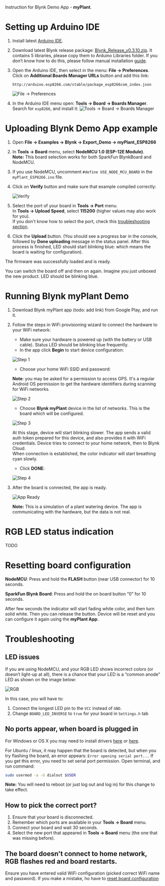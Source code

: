 Instruction for Blynk Demo App - **myPlant**.

# Setting up Arduino IDE

1. Install latest [Arduino IDE](https://www.arduino.cc/en/Main/Software).

2. Download latest Blynk release package: [Blynk_Release_v0.3.10.zip](https://github.com/blynkkk/blynk-library/releases/download/v0.3.10/Blynk_Release_v0.3.10.zip).
   It contains 5 libraries, please copy them to Arduino Libraries folder. 
   If you don’t know how to do this, please follow manual installation [guide](https://www.arduino.cc/en/Guide/Libraries#toc5).
   
3. Open the Arduino IDE, then select in the menu: **File -> Preferences**.  
   Click on **Additional Boards Manager URLs** button and add this link:
   ```
   http://arduino.esp8266.com/stable/package_esp8266com_index.json
   ```
   ![File -> Preferences](https://github.com/blynkkk/blynk-library/blob/master/extras/docs/images/file_preferences.png)
   
4. In the Arduino IDE menu open: **Tools -> Board -> Boards Manager**.  
   Search for ```esp8266```, and install it:
   ![Tools -> Board -> Boards Manager](https://github.com/blynkkk/blynk-library/blob/master/extras/docs/images/boards_manager.png)
   
# Uploading Blynk Demo App example

1. Open **File -> Examples -> Blynk -> Export_Demo -> myPlant_ESP8266**

2. In **Tools -> Board** menu, select **NodeMCU 1.0 (ESP-12E Module)**.  
   **Note:** This board selection works for both SparkFun BlynkBoard and NodeMCU.

3. If you use NodeMCU, uncomment ```#define USE_NODE_MCU_BOARD``` in the ```myPlant_ESP8266.ino``` file.

4. Click on **Verify** button and make sure that example compiled correctly:

   ![Verify](https://github.com/blynkkk/blynk-library/blob/master/extras/docs/images/verify.png)
   
5. Select the port of your board in **Tools -> Port** menu.  
   In **Tools -> Upload Speed**, select **115200** (higher values may also work for you).  
   If you don't know how to select the port, check this [troubleshooting section](#how-to-pick-the-correct-port).

6. Click the **Upload** button. (You should see a progress bar in the console, followed by **Done uploading** message in the 
   status panel. After this process is finished, LED should start blinking blue: which means the board is waiting for configuration).
   
   
The firmware was successfully loaded and is ready. 

You can switch the board off and then on again. Imagine you just unboxed the new product. LED should be blinking blue.


# Running Blynk myPlant Demo

1. Download Blynk myPlant app (todo: add link) from Google Play, and run it.

2. Follow the steps in WiFi provisioning wizard to connect the hardware to your WiFi network:
   
   * Make sure your hardware is powered up (with the battery or USB cable). Status LED should be blinking blue frequently.
   * In the app click **Begin** to start device configuration:
   
   ![Step 1](https://github.com/blynkkk/blynk-library/blob/master/extras/docs/images/provisioning_start.png)
   
   * Choose your home WiFi SSID and password:
    
   **Note**: you may be asked for a permission to access GPS. It's a regular Android OS permission to get the hardware identifiers during scanning for WiFi networks.
   
   ![Step 2](https://github.com/blynkkk/blynk-library/blob/master/extras/docs/images/provisioning_choose_network.png)
   
   * Choose **Blynk myPlant** device in the list of networks. This is the board which will be configured. 
   
   ![Step 3](https://github.com/blynkkk/blynk-library/blob/master/extras/docs/images/provisioning_connect.png)
   
   At this stage, device will start blinking slower. The app sends a valid auth token prepared for this device, and also provides it with WiFi credentials. Device tries to connect to your home network, then to Blynk Cloud.  
   When connection is established, the color indicator will start breathing cyan slowly.
   
   * Click **DONE**: 
   
   ![Step 4](https://github.com/blynkkk/blynk-library/blob/master/extras/docs/images/provisioning_done.png)

3. After the board is connected, the app is ready.
   
   ![App Ready](https://github.com/blynkkk/blynk-library/blob/master/extras/docs/images/demo_app.png)
   
   **Note:** This is a simulation of a plant watering device. The app is communicating with the hardware, but the data is not real.
   
# RGB LED status indication
TODO

# Resetting board configuration

**NodeMCU**: Press and hold the **FLASH** button (near USB connector) for 10 seconds.

**SparkFun Blynk Board**: Press and hold the on board button “0” for 10 seconds.

After few seconds the indicator will start fading white color, and then turn solid white. 
Then you can release the button. Device will be reset and you can configure it again using the **myPlant App**.

# Troubleshooting

## LED issues

If you are using NodeMCU, and your RGB LED shows incorrect colors (or doesn’t light-up at all), there is a chance that your LED is a “common anode” LED as shown on the image below:

![RGB](http://bildr.org/blog/wp-content/uploads/2011/01/RGBLEDs2.png)

In this case, you will have to:

  1. Connect the longest LED pin to the ```VCC``` instead of ```GND```.
  2. Change ```BOARD_LED_INVERSE``` to ```true``` for your board in ```Settings.h``` tab
  
## No ports appear, when board is plugged in

For Windows or OS X you may need to install drivers [here](https://www.silabs.com/products/mcu/Pages/USBtoUARTBridgeVCPDrivers.aspx) 
or [here](http://www.ftdichip.com/Drivers/VCP.htm).

For Ubuntu / linux, it may happen that the board is detected, but when you try flashing the board, 
an error appears: ```Error opening serial port...```
If you get this error, you need to set serial port permission. Open terminal, and run command:

```bash
sudo usermod -a -G dialout $USER
```

**Note:** You will need to reboot (or just log out and log in) for this change to take effect.

## How to pick the correct port?
1. Ensure that your board is disconnected.
2. Remember which ports are available in your **Tools -> Board** menu.
3. Connect your board and wait 30 seconds.
4. Select the new port that appeared in **Tools -> Board** menu (the one that was missing before).

## The board doesn't connect to home network, RGB flashes red and board restarts.
Ensure you have entered valid WiFi configuration (picked correct WiFi name and password).
If you make a mistake, ho have to [reset board configuration](#resetting-board-configuration)
